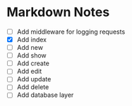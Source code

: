 # Markdown Notes

- [ ] Add middleware for logging requests
- [x] Add index
- [ ] Add new
- [ ] Add show
- [ ] Add create
- [ ] Add edit
- [ ] Add update
- [ ] Add delete
- [ ] Add database layer
